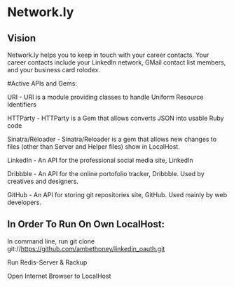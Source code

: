 # Network.ly

## Vision

Network.ly helps you to keep in touch with your career contacts. Your career contacts include your LinkedIn network, GMail contact list members, and your
business card rolodex.

#Active APIs and Gems:

URI - URI is a module providing classes to handle Uniform Resource Identifiers

HTTParty - HTTParty is a Gem that allows converts JSON into usable Ruby code

Sinatra/Reloader - Sinatra/Reloader is a gem that allows new changes to files (other than Server and Helper files) show in LocalHost.

LinkedIn - An API for the professional social media site, LinkedIn

Dribbble - An API for the online portofolio tracker, Dribbble. Used by creatives and designers.

GitHub - An API for storing git repositories site, GitHub. Used mainly by web developers.


## In Order To Run On Own LocalHost:

In command line, run git clone git://https://github.com/ambethoney/linkedin_oauth.git

Run Redis-Server & Rackup

Open Internet Browser to LocalHost

